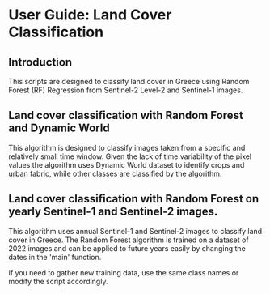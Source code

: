 # User Guide: Land Cover Classification

## Introduction
This scripts are designed to classify land cover in Greece using Random Forest (RF) Regression from Sentinel-2 Level-2 and Sentinel-1 images.

## Land cover classification with Random Forest and Dynamic World
This algorithm is designed to classify images taken from a specific and relatively small time window. Given the lack of time variability of the pixel values the algorithm uses
Dynamic World dataset to identify crops and urban fabric, while other classes are classified by the algorithm.

## Land cover classification with Random Forest on yearly Sentinel-1 and Sentinel-2 images.
This algorithm uses annual Sentinel-1 and Sentinel-2 images to classify land cover in Greece. The Random Forest algorithm is trained on a dataset of 2022 images and 
can be applied to future years easily by changing the dates in the 'main' function.

If you need to gather new training data, use the same class names or modify the script accordingly.


